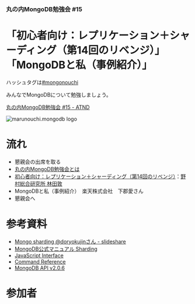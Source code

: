 ### 丸の内MongoDB勉強会 #15

# 「初心者向け：レプリケーション＋シャーディング（第14回のリベンジ）」「MongoDBと私（事例紹介）」

ハッシュタグは[#mongonouchi](https://twitter.com/search?q=%23mongonouchi&src=hash)

みんなでMongoDBについて勉強しましょう。

[丸の内MongoDB勉強会 #15 - ATND](http://atnd.org/events/46307)

![marunouchi.mongodb logo](http://syokenz.github.com/marunouchi-mongodb/images/mongodb_logo.png)


# 流れ
* 懇親会の出席を取る
* [丸の内MongoDB勉強会とは](http://rinrin0108.github.io/slides/mongonouchi/#0)
* [初心者向け：レプリケーション＋シャーディング（第14回のリベンジ）](https://github.com/syokenz/marunouchi-mongodb/tree/master/20131219/a-hayashida)：[野村総合研究所 林田敦](https://www.facebook.com/atsushi.hayashida.5)
* MongoDBと私（事例紹介）　楽天株式会社　下郡愛さん
* 懇親会へ


# 参考資料
* [Mongo sharding @doryokujinさん - slideshare](http://www.slideshare.net/doryokujin/mongo-sharding)  
* [MongoDB公式マニュアル Sharding](http://www.mongodb.org/display/DOCSJP/Sharding)  
* [JavaScript Interface](http://docs.mongodb.org/manual/reference/javascript/)
* [Command Reference](http://docs.mongodb.org/manual/reference/commands/)
* [MongoDB API v2.0.6](http://api.mongodb.org/js/2.0.6/)


# 参加者


